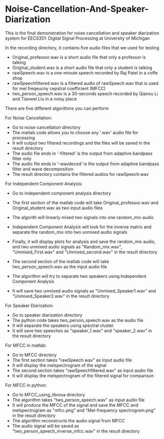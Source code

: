 # Noise-Cancellation-And-Speaker-Diarization

This is the final demonstration for noise cancellation and speaker diarization system for EECS351: Digital Signal Processing at University of Michigan

In the recording directory, it contains five audio files that we used for testing
  * Original_professor.wav is a short audio file that only a professor is talking
  * Original_student.wav is a short audio file that only a student is talking
  * rawSpeech.wav is a one-minute speech recorded by Raj Patel in a coffe shop
  * rawSpeechfiltered.wav is a filtered audio of rawSpeech.wav that is used for mel freqeucny cepstral coefficient (MFCC)
  * two_person_speech.wav is a 30-seconds speech recorded by Qianxu Li and Tianwei Liu in a noisy place

There are five different algorithms you can perform

For Noise Cancellation:
  * Go to noise cancellation directory
  * The matlab code allows you to choose any '.wav' audio file for processing
  * It will output two filtered recordings and the files will be saved in the result directory
  * The audio file ends in '-filtered' is the output from adaptive bandpass filter only
  * The audio file ends in '-wavdeced' is the output from adaptive bandpass filter and wave decomposition
  * The result directory contains the filtered audios for rawSpeech.wav

For Independent Component Analysis:
  * Go to independent component analysis directory
  * The first section of the matlab code will take Original_professor.wav and Original_student.wav as two input audio files
  * The algorith will linearly mixed two signals into one random_mix audio
  * Independent Component Analysis will look for the inverse matrix and separate the random_mix into two unmixed audio signals
  * Finally, it will display plots for analysis and save the random_mix audio, and two unmixed audio signals as "Random_mix.wav", "Unmixed_First.wav" and "Unmixed_second.wav" in the result directory

  * The second section of the matlab code will take two_person_speech.wav as the input audio file
  * The algorithm will try to separate two speakers using Independent Component Analysis
  * It will save two unmixed audio signals as "Unmixed_Speaker1.wav" and "Unmixed_Speaker2.wav" in the result directory

For Speaker Diarization:
  * Go to speaker diarization directory
  * The python code takes two_person_speech.wav as the audio file
  * It will separate the speakers using spectral cluster
  * It will save two speeches as "speaker_1.wav" and "speaker_2.wav" in the result directory

For MFCC in matlab:
  * Go to MFCC directory
  * The first section takes "rawSpeech.wav" as input audio file
  * It will display the melspectrogram of the signal
  * The second section takes "rawSpeechfiltered.wav" as input audio file
  * It will display the melspectrogram of the filtered signal for comparison

For MFCC in python:
  * Go to MFCC_using_librosa directory
  * The algorithm takes "two_person_speech.wav" as input audio file
  * It will produce the MFCC of the signal and save the MFCC and melspectrogram as "mfcc.png" and "Mel-frequency spectrogram.png" in the result directory
  * The algorithm reconstructs the audio signal from MFCC
  * The audio signal will be saved as "two_person_speech_inverse_mfcc.wav" in the result directory
